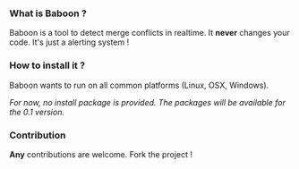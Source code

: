 ### What is Baboon ?

Baboon is a tool to detect merge conflicts in realtime.
It **never** changes your code. It's just a alerting system !

### How to install it ?

Baboon wants to run on all common platforms (Linux, OSX, Windows).

*For now, no install package is provided. The packages will be
available for the 0.1 version.*

### Contribution
**Any** contributions are welcome. Fork the project !

